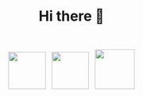 <h1 align="center"> Hi there 👋 </h1>
  
<br>
<p align="center">
  <img src="https://seeklogo.com/images/C/c-logo-A44DB3D53C-seeklogo.com.png" height="75"/>
  &nbsp;
  <img src="https://upload.wikimedia.org/wikipedia/commons/thumb/e/ee/.NET_Core_Logo.svg/768px-.NET_Core_Logo.svg.png" height="75"/>
  &nbsp;
  <img src="https://devblogs.microsoft.com/aspnet/wp-content/uploads/sites/16/2019/04/BrandBlazor_nohalo_1000x.png" height="80"/>
</p>

<!--
**QuSZo/QuSZo** is a ✨ _special_ ✨ repository because its `README.md` (this file) appears on your GitHub profile.

Here are some ideas to get you started:

- 🔭 I’m currently working on ...
- 🌱 I’m currently learning ...
- 👯 I’m looking to collaborate on ...
- 🤔 I’m looking for help with ...
- 💬 Ask me about ...
- 📫 How to reach me: ...
- 😄 Pronouns: ...
- ⚡ Fun fact: ...
-->
